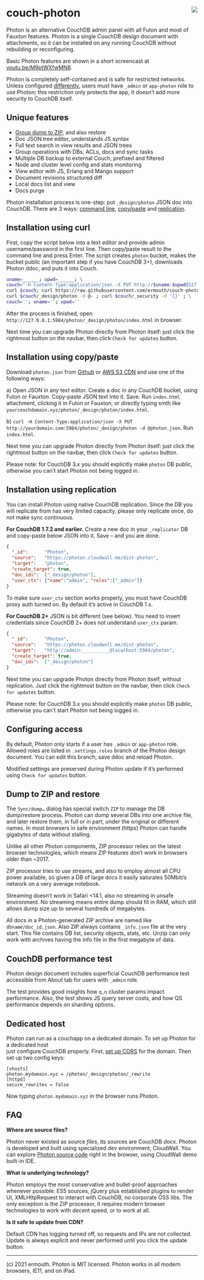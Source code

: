 # <img align="right" src="http://jquerymy.com/kod/photon-github.png" /> couch-photon
Photon is an alternative CouchDB admin panel with all Futon and most of Fauxton features. Photon is a single CouchDB design document with attachments, so it can be installed on any running CouchDB without rebuilding or reconfiguring.

Basic Photon features are shown in a short screencast at [youtu.be/M9ptWXfwMN8](https://youtu.be/M9ptWXfwMN8).

Photon is completely self-contained and is safe for restricted networks. Unless configured [differently](#configuring-access), users must have `_admin` or `app-photon` role to use Photon; this restriction only protects the app, it doesn’t add more security to CouchDB itself.

## Unique features

* [Group dump to ZIP](#dump-to-zip-and-restore), and also restore
* Doc JSON tree editor, understands JS syntax
* Full text search in view results and JSON trees
* Group operations with DBs, ACLs, docs and sync tasks
* Multiple DB backup to external Couch, prefixed and filtered
* Node and cluster level config and stats monitoring
* View editor with JS, Erlang and Mango support
* Document revisions structured diff
* Local docs list and view
* Docs purge

Photon installation process is one-step: put `_design/photon` JSON doc into CouchDB. There are 3 ways: [command line](#installation-using-curl), [copy/paste](#installation-using-copypaste) and [replication](#installation-using-replication).

## Installation using curl

First, copy the script below into a text editor and provide admin username/password in the first line. Then copy/paste result to the command line 
and press Enter. The script creates `photon` bucket, makes the bucket public (an important step if you have CouchDB 3+), downloads Photon ddoc, and puts it into Couch.

```bash
uname=______; upwd=______; \
couch="-H Content-Type:application/json -X PUT http://$uname:$upwd@127.0.0.1:5984/photon"; \
curl $couch; curl https://raw.githubusercontent.com/ermouth/couch-photon/master/photon.json | \
curl $couch/_design/photon -d @- ; curl $couch/_security -d '{}' ; \
couch=''; uname=''; upwd=''
```

After the process is finished, open `http://127.0.0.1:5984/photon/_design/photon/index.html` in browser. 

Next time you can upgrade Photon directly from Photon itself: just click the rightmost button on the navbar, then click `Check for updates` button.

## Installation using copy/paste
Download `photon.json` from [Github](https://raw.githubusercontent.com/ermouth/couch-photon/master/photon.json) or [AWS S3 CDN](https://s3-eu-west-1.amazonaws.com/cdn.cloudwall.me/photon/photon.json) and use one of the following ways:

a) Open JSON in any text editor. Create a doc in any CouchDB bucket, using Futon or Fauxton. Copy-paste JSON text into it. Save. Run `index.html` attachment, clicking it in Futon or Fauxton, or directly typing smth like `yourcouchdomain.xyz/photon/_design/photon/index.html`.

b) `curl -H Content-Type:application/json -X PUT http://yourdomain.com:5984/photon/_design/photon -d @photon.json`. Run `index.html`.

Next time you can upgrade Photon directly from Photon itself: just click the rightmost button on the navbar, then click `Check for updates` button.

Please note: for CouchDB 3.x you should explicitly make `photon` DB public, otherwise you can’t start Photon not being logged in.

## Installation using replication
You can install Photon using native CouchDB replication. Since the DB you will replicate from has very limited capacity, please only replicate once, do not make sync continuous.

__For CouchDB 1.7.2 and earlier.__ Create a new doc in your `_replicator` DB and copy-paste below JSON into it. Save – and you are done.
```json
{
  "_id":      "Photon",
  "source":   "https://photon.cloudwall.me/dist-photon",
  "target":   "photon",
  "create_target": true,
  "doc_ids":  ["_design/photon"],
  "user_ctx": {"name":"admin", "roles":["_admin"]}
}
```
To make sure `user_ctx` section works properly, you must have CouchDB proxy auth turned on. By default it’s active in CouchDB 1.x.

__For CouchDB 2+__ JSON is bit different (see below). You need to insert credentials since CouchDB 2+ does not understand `user_ctx` param.
```json
{
  "_id":      "Photon",
  "source":   "https://photon.cloudwall.me/dist-photon",
  "target":   "http://admin:__________@localhost:5984/photon",
  "create_target": true,
  "doc_ids":  ["_design/photon"]
}
```

Next time you can upgrade Photon directly from Photon itself, without replication. Just click the rightmost button on the navbar, then click `Check for updates` button.

Please note: for CouchDB 3.x you should explicitly make `photon` DB public, otherwise you can’t start Photon not being logged in.

## Configuring access

By default, Photon only starts if a user has `_admin` or `app-photon` role. Allowed roles are listed in `.settings.roles` branch of the Photon design document. You can edit this branch, save ddoc and reload Photon. 

Modified settings are preserved during Photon update if it’s performed using `Check for updates` button.

## Dump to ZIP and restore

The `Sync/dump…` dialog has special switch `ZIP` to manage the DB dump/restore process. Photon can dump several DBs into one archive file, and later restore them, in full or in part, under the original or different names. In most browsers in safe environment (https) Photon can handle gigabytes of data without stalling.

Unlike all other Photon components, ZIP processor relies on the latest browser technologies, which means ZIP features don’t work in browsers older than \~2017. 

ZIP processor tries to use streams, and also to employ almost all CPU power available, so given a DB of large docs it easily saturates 50Mbit/s network on a very average notebook. 

Streaming doesn’t work in Safari <14.1, also no streaming in unsafe environment. No streaming means entire dump should fit in RAM, which still allows dump size up to several hundreds of megabytes.

All docs in a Photon-generated ZIP archive are named like `dbname/doc_id.json`. Also ZIP always contains `_info.json` file at the very start. This file contains DB list, security objects, stats, etc. Unzip can only work with archives having the info file in the first megabyte of data. 

## CouchDB performance test

Photon design document includes superficial CouchDB performance test accessible from About tab for users with `_admin` role.

The test provides good insights how `q,n` cluster params impact performance. Also, the test shows JS query server costs, and how QS performance depends on sharding options.

## Dedicated host

Photon can run as a couchapp on a dedicated domain. To set up Photon for a dedicated host  
just configure CouchDB properly. First, [set up CORS](https://cloudwall.me/setup_couch#h-16ylld74) 
for the domain. Then set up two config keys:
```
[vhosts] 
photon.mydomain.xyz = /photon/_design/photon/_rewrite
[httpd]
secure_rewrites = false
```
Now typing `photon.mydomain.xyz` in the browser runs Photon.

## FAQ

__Where are source files?__

Photon never existed as source _files_, its sources are CouchDB _docs_. Photon is developed and built using specialized dev environment, CloudWall. You can explore [Photon source code](https://cloudwall.me/_demo/#cw/Manifest/!WyJlZGl0IiwiY3ctUGhvdG9uLTFjY2QiXQ--) right in the browser, using CloudWall demo built-in IDE.

__What is underlying technology?__

Photon employs the most conservative and bullet-proof approaches whenever possible: ES5 sources, jQuery plus established plugins to render UI, XMLHttpRequest to interact with CouchDB, no corporate OSS libs. The only exception is the ZIP processor, it requires modern browser technologies to 
work with decent speed, or to work at all.

__Is it safe to update from CDN?__

Default CDN has logging turned off, so requests and IPs are not collected. Update is always explicit and never performed until you click the update button. 

---

(c) 2021 ermouth. Photon is MIT licensed. Photon works in all modern browsers, IE11, and on iPad. 
